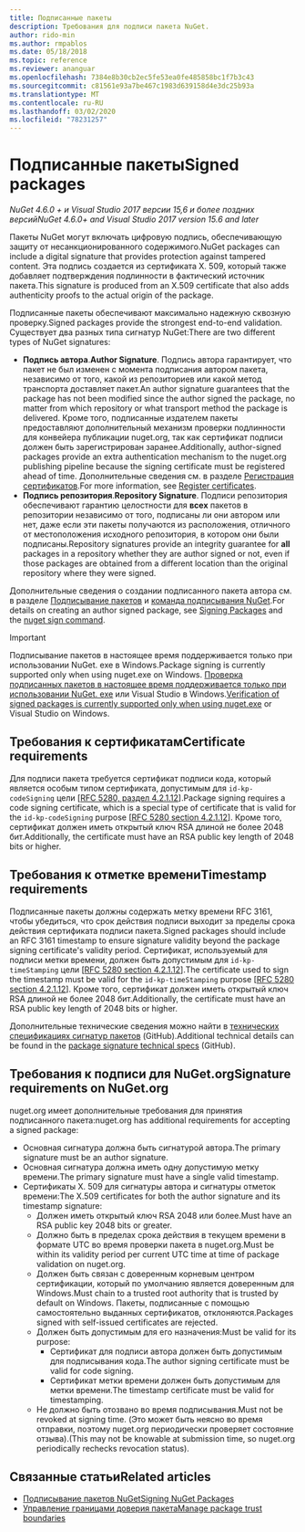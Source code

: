 ```yaml
---
title: Подписанные пакеты
description: Требования для подписи пакета NuGet.
author: rido-min
ms.author: rmpablos
ms.date: 05/18/2018
ms.topic: reference
ms.reviewer: ananguar
ms.openlocfilehash: 7384e8b30cb2ec5fe53ea0fe485858bc1f7b3c43
ms.sourcegitcommit: c81561e93a7be467c1983d639158d4e3dc25b93a
ms.translationtype: MT
ms.contentlocale: ru-RU
ms.lasthandoff: 03/02/2020
ms.locfileid: "78231257"
---
```

# <a name="signed-packages"></a><span data-ttu-id="3c4bc-103">Подписанные пакеты</span><span class="sxs-lookup"><span data-stu-id="3c4bc-103">Signed packages</span></span>

<span data-ttu-id="3c4bc-104">*NuGet 4.6.0 + и Visual Studio 2017 версии 15,6 и более поздних версий*</span><span class="sxs-lookup"><span data-stu-id="3c4bc-104">*NuGet 4.6.0+ and Visual Studio 2017 version 15.6 and later*</span></span>

<span data-ttu-id="3c4bc-105">Пакеты NuGet могут включать цифровую подпись, обеспечивающую защиту от несанкционированного содержимого.</span><span class="sxs-lookup"><span data-stu-id="3c4bc-105">NuGet packages can include a digital signature that provides protection against tampered content.</span></span> <span data-ttu-id="3c4bc-106">Эта подпись создается из сертификата X. 509, который также добавляет подтверждения подлинности в фактический источник пакета.</span><span class="sxs-lookup"><span data-stu-id="3c4bc-106">This signature is produced from an X.509 certificate that also adds authenticity proofs to the actual origin of the package.</span></span>

<span data-ttu-id="3c4bc-107">Подписанные пакеты обеспечивают максимально надежную сквозную проверку.</span><span class="sxs-lookup"><span data-stu-id="3c4bc-107">Signed packages provide the strongest end-to-end validation.</span></span> <span data-ttu-id="3c4bc-108">Существует два разных типа сигнатур NuGet:</span><span class="sxs-lookup"><span data-stu-id="3c4bc-108">There are two different types of NuGet signatures:</span></span>
- <span data-ttu-id="3c4bc-109">**Подпись автора**.</span><span class="sxs-lookup"><span data-stu-id="3c4bc-109">**Author Signature**.</span></span> <span data-ttu-id="3c4bc-110">Подпись автора гарантирует, что пакет не был изменен с момента подписания автором пакета, независимо от того, какой из репозиториев или какой метод транспорта доставляет пакет.</span><span class="sxs-lookup"><span data-stu-id="3c4bc-110">An author signature guarantees that the package has not been modified since the author signed the package, no matter from which repository or what transport method the package is delivered.</span></span> <span data-ttu-id="3c4bc-111">Кроме того, подписанные издателем пакеты предоставляют дополнительный механизм проверки подлинности для конвейера публикации nuget.org, так как сертификат подписи должен быть зарегистрирован заранее.</span><span class="sxs-lookup"><span data-stu-id="3c4bc-111">Additionally, author-signed packages provide an extra authentication mechanism to the nuget.org publishing pipeline because the signing certificate must be registered ahead of time.</span></span> <span data-ttu-id="3c4bc-112">Дополнительные сведения см. в разделе [Регистрация сертификатов](#signature-requirements-on-nugetorg).</span><span class="sxs-lookup"><span data-stu-id="3c4bc-112">For more information, see [Register certificates](#signature-requirements-on-nugetorg).</span></span>
- <span data-ttu-id="3c4bc-113">**Подпись репозитория**.</span><span class="sxs-lookup"><span data-stu-id="3c4bc-113">**Repository Signature**.</span></span> <span data-ttu-id="3c4bc-114">Подписи репозитория обеспечивают гарантию целостности для **всех** пакетов в репозитории независимо от того, подписаны ли они автором или нет, даже если эти пакеты получаются из расположения, отличного от местоположения исходного репозитория, в котором они были подписаны.</span><span class="sxs-lookup"><span data-stu-id="3c4bc-114">Repository signatures provide an integrity guarantee for **all** packages in a repository whether they are author signed or not, even if those packages are obtained from a different location than the original repository where they were signed.</span></span>   

<span data-ttu-id="3c4bc-115">Дополнительные сведения о создании подписанного пакета автора см. в разделе [Подписывание пакетов](../create-packages/Sign-a-package.md) и [команда подписывания NuGet](../reference/cli-reference/cli-ref-sign.md).</span><span class="sxs-lookup"><span data-stu-id="3c4bc-115">For details on creating an author signed package, see [Signing Packages](../create-packages/Sign-a-package.md) and the [nuget sign command](../reference/cli-reference/cli-ref-sign.md).</span></span>

> [!Important]
> <span data-ttu-id="3c4bc-116">Подписывание пакетов в настоящее время поддерживается только при использовании NuGet. exe в Windows.</span><span class="sxs-lookup"><span data-stu-id="3c4bc-116">Package signing is currently supported only when using nuget.exe on Windows.</span></span> <span data-ttu-id="3c4bc-117">[Проверка подписанных пакетов в настоящее время поддерживается только при использовании NuGet. exe](../reference/cli-reference/cli-ref-verify.md) или Visual Studio в Windows.</span><span class="sxs-lookup"><span data-stu-id="3c4bc-117">[Verification of signed packages is currently supported only when using nuget.exe](../reference/cli-reference/cli-ref-verify.md) or Visual Studio on Windows.</span></span>

## <a name="certificate-requirements"></a><span data-ttu-id="3c4bc-118">Требования к сертификатам</span><span class="sxs-lookup"><span data-stu-id="3c4bc-118">Certificate requirements</span></span>

<span data-ttu-id="3c4bc-119">Для подписи пакета требуется сертификат подписи кода, который является особым типом сертификата, допустимым для `id-kp-codeSigning` цели [[RFC 5280, раздел 4.2.1.12](https://tools.ietf.org/html/rfc5280#section-4.2.1.12)].</span><span class="sxs-lookup"><span data-stu-id="3c4bc-119">Package signing requires a code signing certificate, which is a special type of certificate that is valid for the `id-kp-codeSigning` purpose [[RFC 5280 section 4.2.1.12](https://tools.ietf.org/html/rfc5280#section-4.2.1.12)].</span></span> <span data-ttu-id="3c4bc-120">Кроме того, сертификат должен иметь открытый ключ RSA длиной не более 2048 бит.</span><span class="sxs-lookup"><span data-stu-id="3c4bc-120">Additionally, the certificate must have an RSA public key length of 2048 bits or higher.</span></span>

## <a name="timestamp-requirements"></a><span data-ttu-id="3c4bc-121">Требования к отметке времени</span><span class="sxs-lookup"><span data-stu-id="3c4bc-121">Timestamp requirements</span></span>

<span data-ttu-id="3c4bc-122">Подписанные пакеты должны содержать метку времени RFC 3161, чтобы убедиться, что срок действия подписи выходит за пределы срока действия сертификата подписи пакета.</span><span class="sxs-lookup"><span data-stu-id="3c4bc-122">Signed packages should include an RFC 3161 timestamp to ensure signature validity beyond the package signing certificate's validity period.</span></span> <span data-ttu-id="3c4bc-123">Сертификат, используемый для подписи метки времени, должен быть допустимым для `id-kp-timeStamping` цели [[RFC 5280 section 4.2.1.12](https://tools.ietf.org/html/rfc5280#section-4.2.1.12)].</span><span class="sxs-lookup"><span data-stu-id="3c4bc-123">The certificate used to sign the timestamp must be valid for the `id-kp-timeStamping` purpose [[RFC 5280 section 4.2.1.12](https://tools.ietf.org/html/rfc5280#section-4.2.1.12)].</span></span> <span data-ttu-id="3c4bc-124">Кроме того, сертификат должен иметь открытый ключ RSA длиной не более 2048 бит.</span><span class="sxs-lookup"><span data-stu-id="3c4bc-124">Additionally, the certificate must have an RSA public key length of 2048 bits or higher.</span></span>

<span data-ttu-id="3c4bc-125">Дополнительные технические сведения можно найти в [технических спецификациях сигнатур пакетов](https://github.com/NuGet/Home/wiki/Package-Signatures-Technical-Details) (GitHub).</span><span class="sxs-lookup"><span data-stu-id="3c4bc-125">Additional technical details can be found in the [package signature technical specs](https://github.com/NuGet/Home/wiki/Package-Signatures-Technical-Details) (GitHub).</span></span>

## <a name="signature-requirements-on-nugetorg"></a><span data-ttu-id="3c4bc-126">Требования к подписи для NuGet.org</span><span class="sxs-lookup"><span data-stu-id="3c4bc-126">Signature requirements on NuGet.org</span></span>

<span data-ttu-id="3c4bc-127">nuget.org имеет дополнительные требования для принятия подписанного пакета:</span><span class="sxs-lookup"><span data-stu-id="3c4bc-127">nuget.org has additional requirements for accepting a signed package:</span></span>

- <span data-ttu-id="3c4bc-128">Основная сигнатура должна быть сигнатурой автора.</span><span class="sxs-lookup"><span data-stu-id="3c4bc-128">The primary signature must be an author signature.</span></span>
- <span data-ttu-id="3c4bc-129">Основная сигнатура должна иметь одну допустимую метку времени.</span><span class="sxs-lookup"><span data-stu-id="3c4bc-129">The primary signature must have a single valid timestamp.</span></span>
- <span data-ttu-id="3c4bc-130">Сертификаты X. 509 для сигнатуры автора и сигнатуры отметок времени:</span><span class="sxs-lookup"><span data-stu-id="3c4bc-130">The X.509 certificates for both the author signature and its timestamp signature:</span></span>
  - <span data-ttu-id="3c4bc-131">Должен иметь открытый ключ RSA 2048 или более.</span><span class="sxs-lookup"><span data-stu-id="3c4bc-131">Must have an RSA public key 2048 bits or greater.</span></span>
  - <span data-ttu-id="3c4bc-132">Должно быть в пределах срока действия в текущем времени в формате UTC во время проверки пакета в nuget.org.</span><span class="sxs-lookup"><span data-stu-id="3c4bc-132">Must be within its validity period per current UTC time at time of package validation on nuget.org.</span></span>
  - <span data-ttu-id="3c4bc-133">Должен быть связан с доверенным корневым центром сертификации, который по умолчанию является доверенным для Windows.</span><span class="sxs-lookup"><span data-stu-id="3c4bc-133">Must chain to a trusted root authority that is trusted by default on Windows.</span></span> <span data-ttu-id="3c4bc-134">Пакеты, подписанные с помощью самостоятельно выданных сертификатов, отклоняются.</span><span class="sxs-lookup"><span data-stu-id="3c4bc-134">Packages signed with self-issued certificates are rejected.</span></span>
  - <span data-ttu-id="3c4bc-135">Должен быть допустимым для его назначения:</span><span class="sxs-lookup"><span data-stu-id="3c4bc-135">Must be valid for its purpose:</span></span> 
    - <span data-ttu-id="3c4bc-136">Сертификат для подписи автора должен быть допустимым для подписывания кода.</span><span class="sxs-lookup"><span data-stu-id="3c4bc-136">The author signing certificate must be valid for code signing.</span></span>
    - <span data-ttu-id="3c4bc-137">Сертификат метки времени должен быть допустимым для метки времени.</span><span class="sxs-lookup"><span data-stu-id="3c4bc-137">The timestamp certificate must be valid for timestamping.</span></span>
  - <span data-ttu-id="3c4bc-138">Не должно быть отозвано во время подписывания.</span><span class="sxs-lookup"><span data-stu-id="3c4bc-138">Must not be revoked at signing time.</span></span> <span data-ttu-id="3c4bc-139">(Это может быть неясно во время отправки, поэтому nuget.org периодически проверяет состояние отзыва).</span><span class="sxs-lookup"><span data-stu-id="3c4bc-139">(This may not be knowable at submission time, so nuget.org periodically rechecks revocation status).</span></span>
  
  
## <a name="related-articles"></a><span data-ttu-id="3c4bc-140">Связанные статьи</span><span class="sxs-lookup"><span data-stu-id="3c4bc-140">Related articles</span></span>

- [<span data-ttu-id="3c4bc-141">Подписывание пакетов NuGet</span><span class="sxs-lookup"><span data-stu-id="3c4bc-141">Signing NuGet Packages</span></span>](../create-packages/Sign-a-Package.md)
- [<span data-ttu-id="3c4bc-142">Управление границами доверия пакета</span><span class="sxs-lookup"><span data-stu-id="3c4bc-142">Manage package trust boundaries</span></span>](../consume-packages/installing-signed-packages.md)
